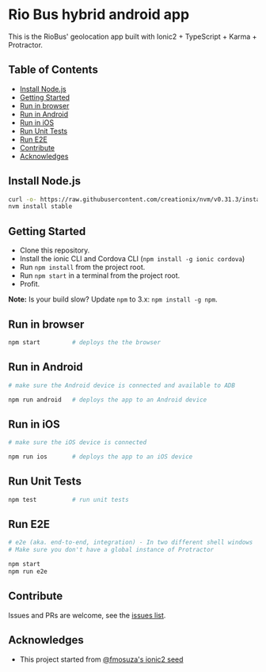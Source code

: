 # Rio Bus hybrid android app

This is the RioBus' geolocation app built with Ionic2 + TypeScript + Karma + Protractor.

## Table of Contents
 - [Install Node.js](#install-nodejs)
 - [Getting Started](#getting-started)
 - [Run in browser](#run-in-browser)
 - [Run in Android](#run-in-android)
 - [Run in iOS](#run-in-ios)
 - [Run Unit Tests](#run-unit-tests)
 - [Run E2E](#run-e2e)
 - [Contribute](#contribute)
 - [Acknowledges](#acknowledges)

## Install Node.js
```bash
curl -o- https://raw.githubusercontent.com/creationix/nvm/v0.31.3/install.sh | bash # Mac or linux, follow the instructions
nvm install stable
```

## Getting Started

* Clone this repository.
* Install the ionic CLI and Cordova CLI (`npm install -g ionic cordova`)
* Run `npm install` from the project root.
* Run `npm start` in a terminal from the project root.
* Profit.

**Note:** Is your build slow? Update `npm` to 3.x: `npm install -g npm`.

## Run in browser
```bash
npm start         # deploys the the browser
```

## Run in Android
```bash
# make sure the Android device is connected and available to ADB

npm run android   # deploys the app to an Android device
```

## Run in iOS
```bash
# make sure the iOS device is connected

npm run ios       # deploys the app to an iOS device
```

## Run Unit Tests
```bash
npm test          # run unit tests
```

## Run E2E
```bash
# e2e (aka. end-to-end, integration) - In two different shell windows
# Make sure you don't have a global instance of Protractor

npm start
npm run e2e
```

## Contribute
Issues and PRs are welcome, see the [issues list](https://github.com/riobus/ionic/issues).

## Acknowledges

* This project started from [@fmosuza's ionic2 seed](https://github.com/fmsouza/ionic2-seed)